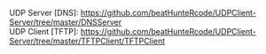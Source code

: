 UDP Server [DNS]: https://github.com/beatHunteRcode/UDPClient-Server/tree/master/DNSServer<br>
UDP Client [TFTP]: https://github.com/beatHunteRcode/UDPClient-Server/tree/master/TFTPClient/TFTPClient
